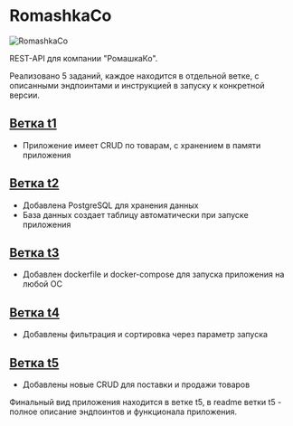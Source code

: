 # RomashkaCo
![RomashkaCo](https://i.postimg.cc/3Jr5CTDS/Frame-2.png)

REST-API для компании "РомашкаКо".

Реализовано 5 заданий, каждое находится в отдельной ветке, с описанными эндпоинтами и инструкцией в запуску к конкретной версии.

## [Ветка t1](https://github.com/NikitaLevshin/Romashka-and-Co-testcase/tree/t1)
- Приложение имеет CRUD по товарам, с хранением в памяти приложения

## [Ветка t2](https://github.com/NikitaLevshin/Romashka-and-Co-testcase/tree/t2)
- Добавлена PostgreSQL для хранения данных
- База данных создает таблицу автоматически при запуске приложения

## [Ветка t3](https://github.com/NikitaLevshin/Romashka-and-Co-testcase/tree/t3)
- Добавлен dockerfile и docker-compose для запуска приложения на любой ОС

## [Ветка t4](https://github.com/NikitaLevshin/Romashka-and-Co-testcase/tree/t4)
- Добавлены фильтрация и сортировка через параметр запуска

## [Ветка t5](https://github.com/NikitaLevshin/Romashka-and-Co-testcase/tree/t5)
- Добавлены новые CRUD для поставки и продажи товаров

Финальный вид приложения находится в ветке t5, в readme ветки t5 - полное описание эндпоинтов и функционала приложения.
